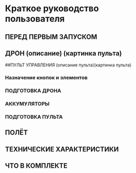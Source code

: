 # Краткое руководство пользователя
## ПЕРЕД ПЕРВЫМ ЗАПУСКОМ
## ДРОН (описание) (картинка пульта)
##ПУЛЬТ УПРАВЛЕНИЯ (описание пульта)(картинка пульта)
### Назначение кнопок и элементов
### ПОДГОТОВКА ДРОНА
### АККУМУЛЯТОРЫ
### ПОДГОТОВКА ПУЛЬТА
## ПОЛЁТ
## ТЕХНИЧЕСКИЕ ХАРАКТЕРИСТИКИ 
## ЧТО В КОМПЛЕКТЕ
